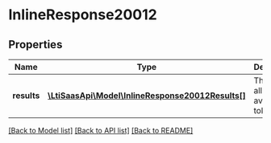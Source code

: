 # InlineResponse20012

## Properties
Name | Type | Description | Notes
------------ | ------------- | ------------- | -------------
**results** | [**\LtiSaasApi\Model\InlineResponse20012Results[]**](InlineResponse20012Results.md) | The list of all public available tokens | [optional] 

[[Back to Model list]](../../README.md#documentation-for-models) [[Back to API list]](../../README.md#documentation-for-api-endpoints) [[Back to README]](../../README.md)

